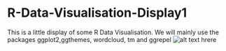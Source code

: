 # R-Data-Visualisation-Display1
This is a little display of some R Data Visualisation. We will mainly use the packages ggplot2,ggthemes, wordcloud, tm and ggrepel 
![alt text hrere](Visualisation-Lien-Prevu-Retard.png)
